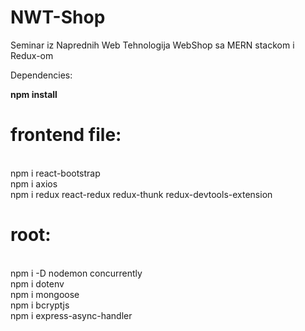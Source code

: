 # NWT-Shop
Seminar iz Naprednih Web Tehnologija WebShop sa MERN stackom i Redux-om

Dependencies:

<strong>npm install</strong>

<h1><strong>frontend file:</strong></h1><br>
npm i react-bootstrap<br>
npm i axios<br>
npm i redux react-redux redux-thunk redux-devtools-extension<br>

<h1><strong>root:</strong></h1><br>
npm i -D nodemon concurrently<br>
npm i dotenv<br>
npm i mongoose<br>
npm i bcryptjs<br>
npm i express-async-handler<br>
